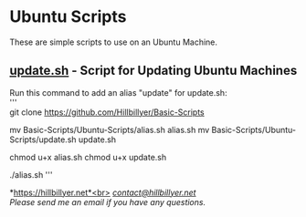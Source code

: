 # Ubuntu Scripts
These are simple scripts to use on an Ubuntu Machine.
## [update.sh](https://github.com/Hillbillyer/Basic-Scripts/blob/main/Ubuntu-Scripts/update.sh) - Script for Updating Ubuntu Machines<br>

Run this command to add an alias "update" for update.sh:<br>
'''<br>
git clone https://github.com/Hillbillyer/Basic-Scripts

mv Basic-Scripts/Ubuntu-Scripts/alias.sh alias.sh
mv Basic-Scripts/Ubuntu-Scripts/update.sh update.sh

chmod u+x alias.sh
chmod u+x update.sh

./alias.sh
'''<br>

*https://hillbillyer.net*<br>
*contact@hillbillyer.net*<br>
*Please send me an email if you have any questions.*<br>